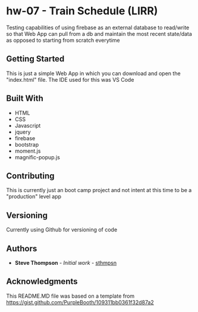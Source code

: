 

# hw-07 - Train Schedule (LIRR)

Testing capabilities of using firebase as an external database to read/write so that Web App can pull from a db and maintain the most recent state/data as opposed to starting from scratch everytime

## Getting Started

This is just a simple Web App in which you can download and open the "index.html" file.  The IDE used for this was VS Code

## Built With

* HTML
* CSS
* Javascript
* jquery
* firebase
* bootstrap
* moment.js
* magnific-popup.js

## Contributing

This is currently just an boot camp project and not intent at this time to be a "production" level app

## Versioning
Currently using Github for versioning of code 

## Authors

* **Steve Thompson** - *Initial work* - [sthmpsn](https://github.com/sthmpsn)


## Acknowledgments

This README.MD file was based on a template from https://gist.github.com/PurpleBooth/109311bb0361f32d87a2
